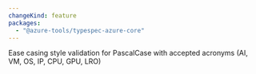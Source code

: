 ```yaml
---
changeKind: feature
packages:
  - "@azure-tools/typespec-azure-core"
---
```


Ease casing style validation for PascalCase with accepted acronyms (AI, VM, OS, IP, CPU, GPU, LRO)
